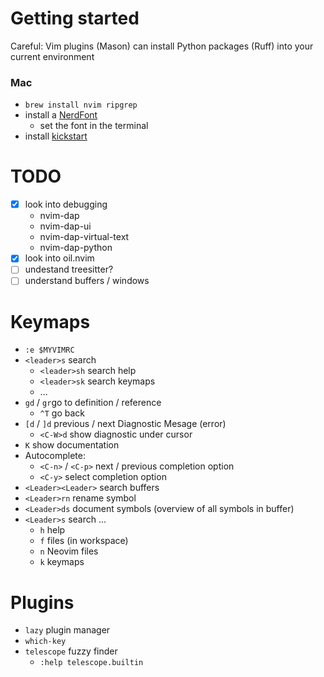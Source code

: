 # Getting started
Careful: Vim plugins (Mason) can install Python packages (Ruff) into your current environment
### Mac
- `brew install nvim ripgrep`
- install a [NerdFont](https://www.nerdfonts.com/#home)
	- set the font in the terminal
- install [kickstart](https://github.com/nvim-lua/kickstart.nvim)

# TODO
- [x] look into debugging
	- nvim-dap
	- nvim-dap-ui
	- nvim-dap-virtual-text
	- nvim-dap-python
- [x] look into oil.nvim
- [ ] undestand treesitter?
- [ ] understand buffers / windows
# Keymaps

- `:e $MYVIMRC`
- `<leader>s` search
	- `<leader>sh` search help
	- `<leader>sk` search keymaps
	- ...
- `gd` / `gr`go to definition / reference
	- `^T` go back
- `[d` / `]d` previous / next Diagnostic Mesage (error)
	- `<C-W>d` show diagnostic under cursor
- `K` show documentation
- Autocomplete:
	- `<C-n>` / `<C-p>` next / previous completion option
	- `<C-y>` select completion option
- `<Leader><Leader>` search buffers
- `<Leader>rn` rename symbol
- `<Leader>ds` document symbols (overview of all symbols in buffer)
- `<Leader>s` search ...
	- `h` help
	- `f` files (in workspace)
	- `n` Neovim files
	- `k` keymaps

# Plugins
- `lazy` plugin manager
- `which-key`
- `telescope` fuzzy finder
	- `:help telescope.builtin`